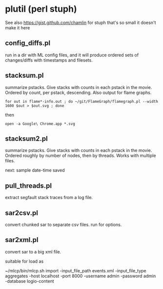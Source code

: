 # plutil (perl stuph)

See also https://gist.github.com/chamlin for stuph that's so small it doesn't make it here

## config_diffs.pl

run in a dir with ML config files, and it will produce ordered sets of changes/diffs with timestamps and filesets.

## stacksum.pl

summarize pstacks.  Give stacks with counts in each pstack in the movie.  Ordered by count, per pstack, descending. Also output for flame graphs.

    for out in flame*-info.out ; do ~/git/FlameGraph/flamegraph.pl --width 1600 $out > $out.svg ; done

then

    open -a Google\ Chrome.app *.svg

## stacksum2.pl

summarize pstacks.  Give stacks with counts in each pstack in the movie.  Ordered roughly by number of nodes, then by threads.  Works with multiple files.

next:  sample date-time saved

## pull_threads.pl

extract segfault stack traces from a log file.

## sar2csv.pl

convert chunked sar to separate csv files.  run for options.

## sar2xml.pl

convert sar to a big xml file.

suitable for load as

~/mlcp/bin/mlcp.sh import -input_file_path events.xml -input_file_type aggregates -host localhost -port 8000 -username admin -password admin -database logio-content
